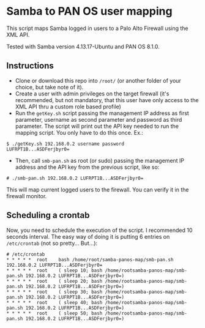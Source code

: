 # Samba to PAN OS user mapping

This script maps Samba logged in users to a Palo Alto Firewall using the XML API.

Tested with Samba version 4.13.17-Ubuntu and PAN OS 8.1.0.

## Instructions

- Clone or download this repo into `/root/` (or another folder of your choice, but take note of it).
- Create a user with admin privileges on the target firewall (it's recommended, but not mandatory, that this user have only access to the XML API thru a custom role based profile)
- Run the `getKey.sh` script passing the management IP address as first parameter, username as second parameter and password as third parameter. The script will print out the API key needed to run the mapping script. You only have to do this once. Ex.:

```
$ ./getKey.sh 192.168.0.2 username password
LUFRPT1B...ASDFerjbyr0=
```

- Then, call `smb-pan.sh` as root (or sudo) passing the management IP address and the API key from the previous script, like so:

```
# ./smb-pan.sh 192.168.0.2 LUFRPT1B...ASDFerjbyr0=
```

This will map current logged users to the firewall. You can verify it in the firewall monitor.

## Scheduling a crontab

Now, you need to schedule the execution of the script. I recommended 10 seconds interval. The easy way of doing it is putting 6 entries on `/etc/crontab` (not so pretty... But...):

```
# /etc/crontab
* * * * *  root    bash /home/root/samba-panos-map/smb-pan.sh 192.168.0.2 LUFRPT1B...ASDFerjbyr0=
* * * * *  root    ( sleep 10; bash /home/rootsamba-panos-map/smb-pan.sh 192.168.0.2 LUFRPT1B...ASDFerjbyr0=)
* * * * *  root    ( sleep 20; bash /home/rootsamba-panos-map/smb-pan.sh 192.168.0.2 LUFRPT1B...ASDFerjbyr0=)
* * * * *  root    ( sleep 30; bash /home/rootsamba-panos-map/smb-pan.sh 192.168.0.2 LUFRPT1B...ASDFerjbyr0=)
* * * * *  root    ( sleep 40; bash /home/rootsamba-panos-map/smb-pan.sh 192.168.0.2 LUFRPT1B...ASDFerjbyr0=)
* * * * *  root    ( sleep 50; bash /home/rootsamba-panos-map/smb-pan.sh 192.168.0.2 LUFRPT1B...ASDFerjbyr0=)
```
